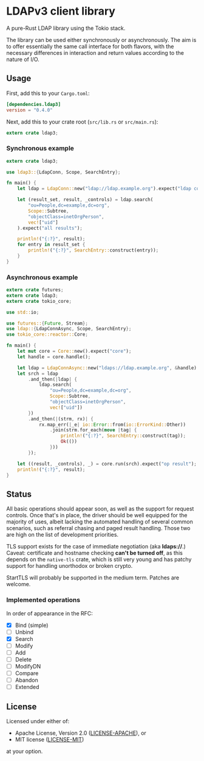 # LDAPv3 client library

A pure-Rust LDAP library using the Tokio stack.

The library can be used either synchronously or asynchronously. The aim is to
offer essentially the same call interface for both flavors, with the necessary
differences in interaction and return values according to the nature of I/O.

## Usage

First, add this to your `Cargo.toml`:

```toml
[dependencies.ldap3]
version = "0.4.0"
```

Next, add this to your crate root (`src/lib.rs` or `src/main.rs`):

```rust
extern crate ldap3;
```

### Synchronous example

```rust
extern crate ldap3;

use ldap3::{LdapConn, Scope, SearchEntry};

fn main() {
    let ldap = LdapConn::new("ldap://ldap.example.org").expect("ldap conn");

    let (result_set, result, _controls) = ldap.search(
        "ou=People,dc=example,dc=org",
        Scope::Subtree,
        "objectClass=inetOrgPerson",
        vec!["uid"]
    ).expect("all results");

    println!("{:?}", result);
    for entry in result_set {
        println!("{:?}", SearchEntry::construct(entry));
    }
}
```

### Asynchronous example

```rust
extern crate futures;
extern crate ldap3;
extern crate tokio_core;

use std::io;

use futures::{Future, Stream};
use ldap::{LdapConnAsync, Scope, SearchEntry};
use tokio_core::reactor::Core;

fn main() {
    let mut core = Core::new().expect("core");
    let handle = core.handle();

    let ldap = LdapConnAsync::new("ldaps://ldap.example.org", &handle).expect("ldap conn");
    let srch = ldap
        .and_then(|ldap| {
            ldap.search(
                "ou=People,dc=example,dc=org",
                Scope::Subtree,
                "objectClass=inetOrgPerson",
                vec!["uid"])
        })
        .and_then(|(strm, rx)| {
            rx.map_err(|_e| io::Error::from(io::ErrorKind::Other))
                .join(strm.for_each(move |tag| {
                    println!("{:?}", SearchEntry::construct(tag));
                    Ok(())
                }))
        });

    let ((result, _controls), _) = core.run(srch).expect("op result");
    println!("{:?}", result);
}
```

## Status

All basic operations should appear soon, as well as the support for request
controls. Once that's in place, the driver should be well equipped for the
majority of uses, albeit lacking the automated handling of several common
scenarios, such as referral chasing and paged result handling. Those two are
high on the list of development priorities.

TLS support exists for the case of immediate negotiation (aka __ldaps://__.)
Caveat: certificate and hostname checking __can't be turned off__, as this
depends on the `native-tls` crate, which is still very young and has patchy
support for handling unorthodox or broken crypto.

StartTLS will probably be supported in the medium term. Patches are welcome.

### Implemented operations

In order of appearance in the RFC:

- [x] Bind (simple)
- [ ] Unbind
- [x] Search
- [ ] Modify
- [ ] Add
- [ ] Delete
- [ ] ModifyDN
- [ ] Compare
- [ ] Abandon
- [ ] Extended

## License

Licensed under either of:

 * Apache License, Version 2.0 ([LICENSE-APACHE](LICENSE-APACHE)), or
 * MIT license ([LICENSE-MIT](LICENSE-MIT))

at your option.
